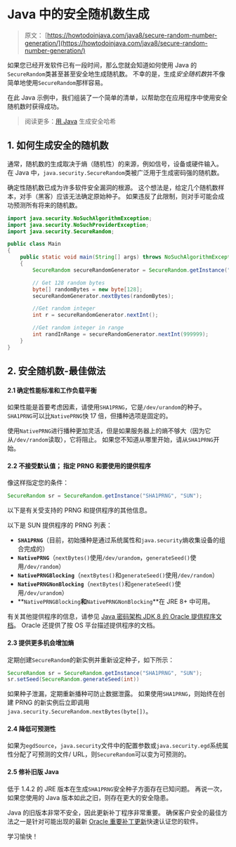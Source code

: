 # Java 中的安全随机数生成

> 原文： [https://howtodoinjava.com/java8/secure-random-number-generation/](https://howtodoinjava.com/java8/secure-random-number-generation/)

如果您已经开发软件已有一段时间，那么您就会知道如何使用 Java 的`SecureRandom`类甚至甚至安全地生成随机数。 不幸的是，生成*安全随机数*并不像简单地使用`SecureRandom`那样容易。

在此 Java 示例中，我们组装了一个简单的清单，以帮助您在应用程序中使用安全随机数时获得成功。

> 阅读更多：[用 Java](https://howtodoinjava.com/security/how-to-generate-secure-password-hash-md5-sha-pbkdf2-bcrypt-examples/) 生成安全哈希

## 1\. 如何生成安全的随机数

通常，随机数的生成取决于熵（随机性）的来源，例如信号，设备或硬件输入。 在 Java 中，`java.security.SecureRandom`类被广泛用于生成密码强的随机数。

确定性随机数已成为许多软件安全漏洞的根源。 这个想法是，给定几个随机数样本，对手（黑客）应该无法确定原始种子。 如果违反了此限制，则对手可能会成功预测所有将来的随机数。

```java
import java.security.NoSuchAlgorithmException;
import java.security.NoSuchProviderException;
import java.security.SecureRandom;

public class Main 
{
	public static void main(String[] args) throws NoSuchAlgorithmException, NoSuchProviderException 
	{
		SecureRandom secureRandomGenerator = SecureRandom.getInstance("SHA1PRNG", "SUN");

		// Get 128 random bytes
		byte[] randomBytes = new byte[128];
		secureRandomGenerator.nextBytes(randomBytes);

		//Get random integer
		int r = secureRandomGenerator.nextInt();

		//Get random integer in range
		int randInRange = secureRandomGenerator.nextInt(999999);
	}
}

```

## 2\. 安全随机数-最佳做法

#### 2.1 确定性能标准和工作负载平衡

如果性能是首要考虑因素，请使用`SHA1PRNG`，它是`/dev/urandom`的种子。`SHA1PRNG`可以比`NativePRNG`快 17 倍，但播种选项是固定的。

使用`NativePRNG`进行播种更加灵活，但是如果服务器上的熵不够大（因为它从`/dev/random`读取），它将阻止。 如果您不知道从哪里开始，请从`SHA1PRNG`开始。

#### 2.2 不接受默认值； 指定 PRNG 和要使用的提供程序

像这样指定您的条件：

```java
SecureRandom sr = SecureRandom.getInstance("SHA1PRNG", "SUN");
```

以下是有关受支持的 PRNG 和提供程序的其他信息。

以下是 SUN 提供程序的 PRNG 列表：

*   **`SHA1PRNG`**（目前，初始播种是通过系统属性和`java.security`熵收集设备的组合完成的）
*   **`NativePRNG`**（`nextBytes()`使用`/dev/urandom`，`generateSeed()`使用`/dev/random`）
*   **`NativePRNGBlocking`**（`nextBytes()`和`generateSeed()`使用`/dev/random`）
*   **`NativePRNGNonBlocking`**（`nextBytes()`和`generateSeed()`使用`/dev/urandom`）
*   **`NativePRNGBlocking`**和**`NativePRNGNonBlocking`**在 JRE 8+ 中可用。

有关其他提供程序的信息，请参见 [Java 密码架构 JDK 8 的 Oracle 提供程序文档](https://docs.oracle.com/javase/8/docs/technotes/guides/security/SunProviders.html)。 Oracle 还提供了按 OS 平台描述提供程序的文档。

#### 2.3 提供更多机会增加熵

定期创建`SecureRandom`的新实例并重新设定种子，如下所示：

```java
SecureRandom sr = SecureRandom.getInstance("SHA1PRNG", "SUN");
sr.setSeed(SecureRandom.generateSeed(int))
```

如果种子泄漏，定期重新播种可防止数据泄露。 如果使用`SHA1PRNG`，则始终在创建 PRNG 的新实例后立即调用`java.security.SecureRandom.nextBytes(byte[])`。

#### 2.4 降低可预测性

如果为`egdSource`，`java.security`文件中的配置参数或`java.security.egd`系统属性分配了可预测的文件/ URL，则`SecureRandom`可以变为可预测的。

#### 2.5 修补旧版 Java

低于 1.4.2 的 JRE 版本在生成`SHA1PRNG`安全种子方面存在已知问题。 再说一次，如果您使用的 Java 版本如此之旧，则存在更大的安全隐患。

Java 的旧版本非常不安全，因此更新补丁程序非常重要。 确保客户安全的最佳方法之一是针对可能出现的最新 [Oracle 重要补丁更新](https://www.oracle.com/technetwork/topics/security/alerts-086861.html)快速认证您的软件。

学习愉快！